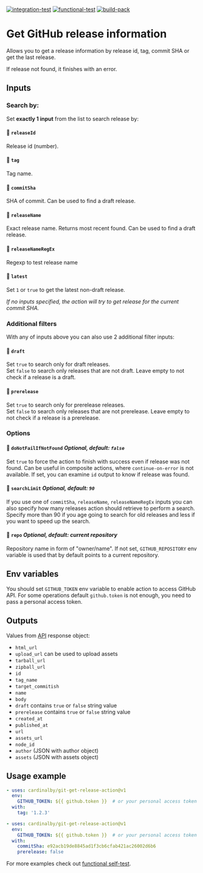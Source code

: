 [![integration-test](https://github.com/cardinalby/git-get-release-action/actions/workflows/integration-test.yml/badge.svg)](https://github.com/cardinalby/git-get-release-action/actions/workflows/integration-test.yml)
[![functional-test](https://github.com/cardinalby/git-get-release-action/actions/workflows/functional-test.yml/badge.svg)](https://github.com/cardinalby/git-get-release-action/actions/workflows/functional-test.yml)
[![build-pack](https://github.com/cardinalby/git-get-release-action/actions/workflows/build-pack.yml/badge.svg)](https://github.com/cardinalby/git-get-release-action/actions/workflows/build-pack.yml)

# Get GitHub release information 

Allows you to get a release information by release id, tag, commit SHA or get the last release.

If release not found, it finishes with an error.

## Inputs

### Search by:

Set **exactly 1 input** from the list to search release by:

#### 🔸 `releaseId` 
Release id (number).

#### 🔸 `tag` 
Tag name.

#### 🔸 `commitSha`
SHA of commit. Can be used to find a draft release.

#### 🔸 `releaseName`
Exact release name. Returns most recent found. Can be used to find a draft release.

#### 🔸 `releaseNameRegEx` 
Regexp to test release name

#### 🔸 `latest` 
Set `1` or `true` to get the latest non-draft release.

_If no inputs specified, the action will try to get release for the current commit SHA._

### Additional filters

With any of inputs above you can also use 2 additional filter inputs:

#### 🔹 `draft`
Set `true` to search only for draft releases. <br>
Set `false` to search only releases that are not draft.
Leave empty to not check if a release is a draft.

#### 🔹 `prerelease`
Set `true` to search only for prerelease releases.<br>
Set `false` to search only releases that are not prerelease.
Leave empty to not check if a release is a prerelease.

### Options

#### 🔻 `doNotFailIfNotFound` _Optional, default: `false`_

Set `true` to force the action to finish with success even if release was not found. 
Can be useful in composite actions, where `continue-on-error` is not available.
If set, you can examine `id` output to know if release was found.

#### 🔻 `searchLimit` _Optional, default: `90`_
If you use one of `commitSha`, `releaseName`, 
`releaseNameRegEx` inputs you can also specify how many releases action should retrieve to perform 
a search. Specify more than 90 if
you age going to search for old releases and less if you want to speed up the search.

#### 🔻 `repo` _Optional, default: current repository_

Repository name in form of "owner/name". If not set, `GITHUB_REPOSITORY` env variable is used that by 
default points to a current repository.

## Env variables

You should set `GITHUB_TOKEN` env variable to enable action to access GitHub API. 
For some operations default `github.token` is not enough, you need to pass a personal access token.

## Outputs
Values from [API](https://docs.github.com/en/rest/reference/repos#releases) response object:

* `html_url`
* `upload_url` can be used to upload assets
* `tarball_url`
* `zipball_url`
* `id`
* `tag_name`
* `target_commitish`
* `name`
* `body`
* `draft` contains `true` or `false` string value
* `prerelease` contains `true` or `false` string value
* `created_at`
* `published_at`
* `url`
* `assets_url`
* `node_id`
* `author` (JSON with author object)
* `assets` (JSON with assets object)

## Usage example

```yaml
- uses: cardinalby/git-get-release-action@v1
  env:
    GITHUB_TOKEN: ${{ github.token }}  # or your personal access token
  with:
    tag: '1.2.3'    
```

```yaml
- uses: cardinalby/git-get-release-action@v1
  env:
    GITHUB_TOKEN: ${{ github.token }}  # or your personal access token
  with:
    commitSha: e92acb19de8845ad1f3cb6cfab421ac26002d6b6
    prerelease: false
```

For more examples check out [functional self-test](./.github/workflows/functional-test.yml).